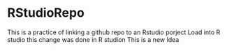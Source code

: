 # RStudioRepo
This is a practice of linking a github repo to an Rstudio porject
Load into R studio
this change was done in R studion
This is a new Idea